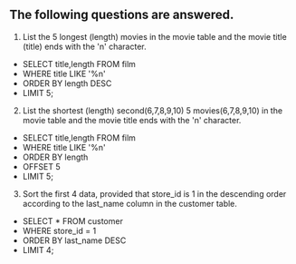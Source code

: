 The following questions are answered.
--
1) List the 5 longest (length) movies in the movie table and the movie title (title) ends with the 'n' character.
- SELECT title,length FROM film
- WHERE title LIKE '%n'
- ORDER BY length DESC
- LIMIT 5;
2) List the shortest (length) second(6,7,8,9,10) 5 movies(6,7,8,9,10) in the movie table and the movie title ends with the 'n' character.
- SELECT title,length FROM film
- WHERE title LIKE '%n'
- ORDER BY length
- OFFSET 5
- LIMIT 5;
3) Sort the first 4 data, provided that store_id is 1 in the descending order according to the last_name column in the customer table.
- SELECT * FROM customer
- WHERE store_id = 1 
- ORDER BY last_name DESC
- LIMIT 4;
